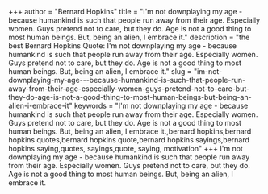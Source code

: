 +++
author = "Bernard Hopkins"
title = "I'm not downplaying my age - because humankind is such that people run away from their age. Especially women. Guys pretend not to care, but they do. Age is not a good thing to most human beings. But, being an alien, I embrace it."
description = "the best Bernard Hopkins Quote: I'm not downplaying my age - because humankind is such that people run away from their age. Especially women. Guys pretend not to care, but they do. Age is not a good thing to most human beings. But, being an alien, I embrace it."
slug = "im-not-downplaying-my-age---because-humankind-is-such-that-people-run-away-from-their-age-especially-women-guys-pretend-not-to-care-but-they-do-age-is-not-a-good-thing-to-most-human-beings-but-being-an-alien-i-embrace-it"
keywords = "I'm not downplaying my age - because humankind is such that people run away from their age. Especially women. Guys pretend not to care, but they do. Age is not a good thing to most human beings. But, being an alien, I embrace it.,bernard hopkins,bernard hopkins quotes,bernard hopkins quote,bernard hopkins sayings,bernard hopkins saying,quotes, sayings,quote, saying, motivation"
+++
I'm not downplaying my age - because humankind is such that people run away from their age. Especially women. Guys pretend not to care, but they do. Age is not a good thing to most human beings. But, being an alien, I embrace it.
